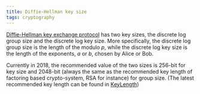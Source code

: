 ```yaml
---
title: Diffie-Hellman key size
tags: cryptography
---
```


[Diffie-Hellman key exchange protocol](https://en.wikipedia.org/wiki/Diffie%E2%80%93Hellman_key_exchange) has two key sizes, the discrete log group size and the discrete log key size. More specifically, the discrete log group size is the length of the modulo $p$, while the discrete log key size is the length of the exponents, $a$ or $b$, chosen by Alice or Bob.

Currently in 2018, the recommended value of the two sizes is 256-bit for key size and 2048-bit (always the same as the recommended key length of factoring based crypto-system, RSA for instance) for group size. (The latest recommended key length can be found in [KeyLength](https://www.keylength.com/))
